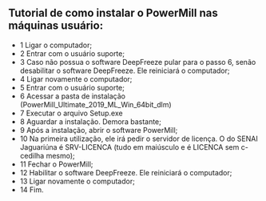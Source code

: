 ## Tutorial de como instalar o PowerMill nas máquinas usuário:

- 1 Ligar o computador;
- 2 Entrar com o usuário suporte;
- 3 Caso não possua o software DeepFreeze pular para o passo 6, senão desabilitar o software DeepFreeze. Ele reiniciará o computador;
- 4 Ligar novamente o computador;
- 5 Entrar com o usuário suporte;
- 6 Acessar a pasta de instalação (PowerMill_Ultimate_2019_ML_Win_64bit_dlm)
- 7 Executar o arquivo Setup.exe
- 8 Aguardar a instalação. Demora bastante;
- 9 Após a instalação, abrir o software PowerMill;
- 10 Na primeira utilização, ele irá pedir o servidor de licença. O do SENAI Jaguariúna é SRV-LICENCA (tudo em maiúsculo e é LICENCA sem c-cedilha mesmo);
- 11 Fechar o PowerMill;
- 12 Habilitar o software DeepFreeze. Ele reiniciará o computador;
- 13 Ligar novamente o computador;
- 14 Fim.